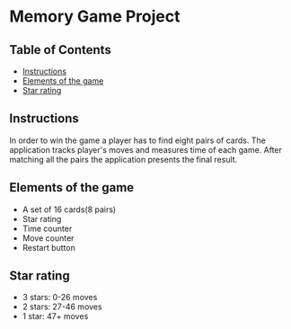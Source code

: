 # Memory Game Project

## Table of Contents

* [Instructions](#instructions)
* [Elements of the game](#elements-of-the-game)
* [Star rating](#star-rating)

## Instructions

In order to win the game a player has to find eight pairs of cards.
The application tracks player's moves and measures time of each game.
After matching all the pairs the application presents the final result.

## Elements of the game

- A set of 16 cards(8 pairs)
- Star rating
- Time counter
- Move counter
- Restart button

## Star rating

- 3 stars: 0-26 moves
- 2 stars: 27-46 moves
- 1 star: 47+ moves
